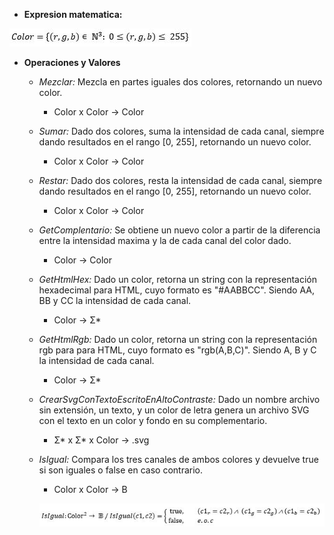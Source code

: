 * **Expresion matematica:**

![](https://github.com/maticosen/AED/blob/master/Otros/04_Lex.JPG)

* **Operaciones y Valores**
  - *Mezclar:* Mezcla en partes iguales dos colores, retornando un nuevo color.
      * Color x Color -> Color
  - *Sumar:* Dado dos colores, suma la intensidad de cada canal, siempre dando resultados en el rango [0, 255], retornando un nuevo color.
      * Color x Color -> Color
  - *Restar:* Dado dos colores, resta la intensidad de cada canal, siempre dando resultados en el rango [0, 255], retornando un nuevo color.
      * Color x Color -> Color
  - *GetComplentario:* Se obtiene un nuevo color a partir de la diferencia entre la intensidad maxima y la de cada canal del color dado.
      * Color -> Color
  - *GetHtmlHex:* Dado un color, retorna un string con la representación hexadecimal para HTML, cuyo formato es "#AABBCC". Siendo AA, BB y CC la intensidad de cada canal.
    * Color -> Σ*
  - *GetHtmlRgb:* Dado un color, retorna un string con la representación rgb para para HTML, cuyo formato es "rgb(A,B,C)". Siendo A, B y C la intensidad de cada canal.
    * Color -> Σ*
  - *CrearSvgConTextoEscritoEnAltoContraste:* Dado un nombre archivo sin extensión, un texto, y un color de letra genera un archivo SVG con el texto en un color y fondo en su complementario.
    * Σ* x Σ* x Color -> .svg
  - *IsIgual:* Compara los tres canales de ambos colores y devuelve true si son iguales o false en caso contrario. 
      * Color x Color -> B

      ![](https://github.com/maticosen/AED/blob/master/Otros/04_isigual.JPG)

